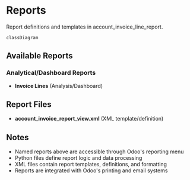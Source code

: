 # Reports

Report definitions and templates in account_invoice_line_report.

```mermaid
classDiagram
```

## Available Reports

### Analytical/Dashboard Reports
- **Invoice Lines** (Analysis/Dashboard)


## Report Files

- **account_invoice_report_view.xml** (XML template/definition)

## Notes
- Named reports above are accessible through Odoo's reporting menu
- Python files define report logic and data processing
- XML files contain report templates, definitions, and formatting
- Reports are integrated with Odoo's printing and email systems
